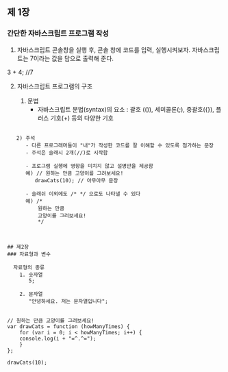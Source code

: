 ## 제 1장
### 간단한 자바스크립트 프로그램 작성


1. 자바스크립트 콘솔창을 실행 후, 콘솔 창에 코드를 입력, 실행시켜보자.
   자바스크립트는 7이라는 값을 답으로 출력해 준다. 

3 + 4; //7

2. 자바스크립트 프로그램의 구조
  
   1) 문법 
      - 자바스크립트 문법(syntax)의 요소
        : 괄호 (()), 세미콜론(;), 중괄호({}), 플러스 기호(+) 등의 다양한 기호
```   - 프로그램이 정상 작동하도록 기호와 단어를 조합하는 고유의 규칙
     
   2) 주석
      - 다른 프로그래머들이 "내"가 작성한 코드를 잘 이해할 수 있도록 첨가하는 문장
      - 주석은 슬래시 2개(//)로 시작함
      
      - 프로그램 실행에 영향을 미치지 않고 설명만을 제공함
      예) // 원하는 만큼 고양이를 그려보세요!
         drawCats(10); // 아무아무 문장 
      
      - 슬래쉬 이외에도 /* */ 으로도 나타낼 수 있다
      예) /* 
          원하는 만큼
          고양이를 그려보세요!
          */


   
## 제2장
### 자료형과 변수

  자료형의 종류
    1. 숫자열 
       5;

    2. 문자열
       "안녕하세요. 저는 문자열입니다";

             
// 원하는 만큼 고양이를 그려보세요!
var drawCats = function (howManyTimes) {
	for (var i = 0; i < howManyTimes; i++) {
	console.log(i + "=^.^=");
	}
};

drawCats(10);
```